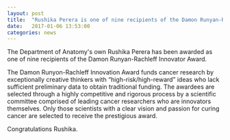 ```yaml
---
layout: post
title:  "Rushika Perera is one of nine recipients of the Damon Runyan-Rachleff Innovator Award"
date:   2017-01-06 13:53:00
categories: news
---
```



The Department of Anatomy's own Rushika Perera has been awarded as one of nine recipients of the Damon Runyan-Rachleff Innovator Award.

The Damon Runyon-Rachleff Innovation Award funds cancer research by exceptionally creative thinkers with “high-risk/high-reward” ideas who lack sufficient preliminary data to obtain traditional funding. The awardees are selected through a highly competitive and rigorous process by a scientific committee comprised of leading cancer researchers who are innovators themselves. Only those scientists with a clear vision and passion for curing cancer are selected to receive the prestigious award.

Congratulations Rushika.
